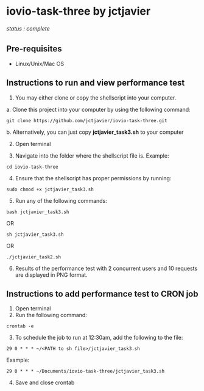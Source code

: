 # iovio-task-three by jctjavier
###### status : *complete*

## Pre-requisites
- Linux/Unix/Mac OS

## Instructions to run and view performance test
1. You may either clone or copy the shellscript into your computer.

a. Clone this project into your computer by using the following command:
```
git clone https://github.com/jctjavier/iovio-task-three.git
```

b. Alternatively, you can just copy **jctjavier_task3.sh** to your computer

2. Open terminal

3. Navigate into the folder where the shellscript file is. 
Example:
```
cd iovio-task-three
```

4. Ensure that the shellscript has proper permissions by running:
```
sudo chmod +x jctjavier_task3.sh
```

5. Run any of the following commands: 
``` 
bash jctjavier_task3.sh
```
OR 
```
sh jctjavier_task3.sh
```
OR 
```
./jctjavier_task2.sh
```
6. Results of the performance test with 2 concurrent users and 10 requests are displayed in PNG format. 

## Instructions to add performance test to CRON job
1. Open terminal
2. Run the following command:
```
crontab -e
```
3. To schedule the job to run at 12:30am, add the following to the file:
```
29 0 * * * ~/<PATH to sh file>/jctjavier_task3.sh
```
Example:
```
29 0 * * * ~/Documents/iovio-task-three/jctjavier_task3.sh
```
4. Save and close crontab
